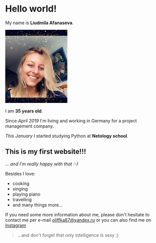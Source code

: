# Hello world!

My name is **Liudmila Afanaseva**.

![photo](/images/Profil.JPG)

I am **35 years old**. 

Since _April 2019_ I'm living and working in Germany for a project management company. 

_This January_ I started studying Python at **Netology school**.


## This is my first website!!! 
_... and I'm really happy with that :-)_

Besides I love:
- cooking
- singing
- playing piano
- travelling
- and many things more...
  
If you need some more information about me, please don't hesitate to contact me per e-mail oliffka87@yandex.ru or you can also find me on [Instagram](https://instagram.com/oliffka87?igshid=YmMyMTA2M2Y=)



>...and don't forget that only intelligence is sexy ;)


